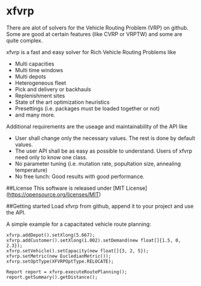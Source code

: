 xfvrp
======

There are alot of solvers for the Vehicle Routing Problem (VRP) on github. Some are good at certain features (like CVRP or VRPTW) and some are quite complex.

xfvrp is a fast and easy solver for Rich Vehicle Routing Problems like
- Multi capacities
- Multi time windows
- Multi depots
- Heterogeneous fleet
- Pick and delivery or backhauls
- Replenishment sites
- State of the art optimization heuristics
- Presettings (i.e. packages must be loaded together or not)
- and many more.
 
Additional requirements are the useage and maintainability of the API like
- User shall change only the necessary values. The rest is done by default values.
- The user API shall be as easy as possible to understand. Users of xfvrp need only to know one class.
- No parameter tuning (i.e. mutation rate, popultation size, annealing temperature) 
- No free lunch: Good results with good performance.

##License
This software is released under [MIT License] (https://opensource.org/licenses/MIT)

##Getting started
Load xfvrp from github, append it to your project and use the API.

A simple example for a capacitated vehicle route planning:
``` XFVRP xfvrp = new XFVRP();
xfvrp.addDepot().setXlong(5.667);
xfvrp.addCustomer().setXlong(1.002).setDemand(new float[]{1.5, 0, 2.3});
xfvrp.setVehicle().setCapacity(new float[]{3, 2, 5});
xfvrp.setMetric(new EucledianMetric());
xfvrp.setOptType(XFVRPOptType.RELOCATE);

Report report = xfvrp.executeRoutePlanning();
report.getSummary().getDistance();
```
